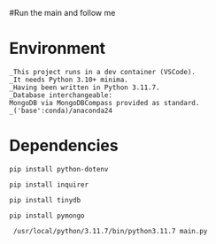 #Run the main and follow me 


# Environment

    _This project runs in a dev container (VSCode). 
    _It needs Python 3.10+ minima. 
    _Having been written in Python 3.11.7.
    _Database interchangeable:
    MongoDB via MongoDBCompass provided as standard.
    _('base':conda)/anaconda24

# Dependencies

    pip install python-dotenv

    pip install inquirer

    pip install tinydb

    pip install pymongo 

     /usr/local/python/3.11.7/bin/python3.11.7 main.py 
